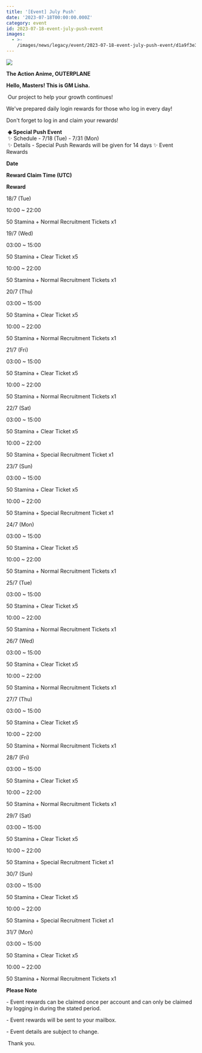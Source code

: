 ```yaml
---
title: '[Event] July Push'
date: '2023-07-18T00:00:00.000Z'
category: event
id: 2023-07-18-event-july-push-event
images:
  - >-
    /images/news/legacy/event/2023-07-18-event-july-push-event/d1a9f3e3a5704bdebddca6d1d841656f.webp
---
```


![](/images/news/legacy/event/2023-07-18-event-july-push-event/d1a9f3e3a5704bdebddca6d1d841656f.webp)

**The Action Anime, OUTERPLANE**

**Hello, Masters! This is GM Lisha.**

  
 Our project to help your growth continues!

We've prepared daily login rewards for those who log in every day!

Don't forget to log in and claim your rewards!  
  
 **◈ Special Push Event**  
 ✨ Schedule - 7/18 (Tue) - 7/31 (Mon)  
 ✨ Details - Special Push Rewards will be given for 14 days ✨ Event Rewards

**Date**

**Reward Claim Time (UTC)**

**Reward**

18/7 (Tue)

10:00 ~ 22:00

50 Stamina + Normal Recruitment Tickets x1

19/7 (Wed)

03:00 ~ 15:00

50 Stamina + Clear Ticket x5

10:00 ~ 22:00

50 Stamina + Normal Recruitment Tickets x1

20/7 (Thu)

03:00 ~ 15:00

50 Stamina + Clear Ticket x5

10:00 ~ 22:00

50 Stamina + Normal Recruitment Tickets x1

21/7 (Fri)

03:00 ~ 15:00

50 Stamina + Clear Ticket x5

10:00 ~ 22:00

50 Stamina + Normal Recruitment Tickets x1

22/7 (Sat)

03:00 ~ 15:00

50 Stamina + Clear Ticket x5

10:00 ~ 22:00

50 Stamina + Special Recruitment Ticket x1

23/7 (Sun)

03:00 ~ 15:00

50 Stamina + Clear Ticket x5

10:00 ~ 22:00

50 Stamina + Special Recruitment Ticket x1

24/7 (Mon)

03:00 ~ 15:00

50 Stamina + Clear Ticket x5

10:00 ~ 22:00

50 Stamina + Normal Recruitment Tickets x1

25/7 (Tue)

03:00 ~ 15:00

50 Stamina + Clear Ticket x5

10:00 ~ 22:00

50 Stamina + Normal Recruitment Tickets x1

26/7 (Wed)

03:00 ~ 15:00

50 Stamina + Clear Ticket x5

10:00 ~ 22:00

50 Stamina + Normal Recruitment Tickets x1

27/7 (Thu)

03:00 ~ 15:00

50 Stamina + Clear Ticket x5

10:00 ~ 22:00

50 Stamina + Normal Recruitment Tickets x1

28/7 (Fri)

03:00 ~ 15:00

50 Stamina + Clear Ticket x5

10:00 ~ 22:00

50 Stamina + Normal Recruitment Tickets x1

29/7 (Sat)

03:00 ~ 15:00

50 Stamina + Clear Ticket x5

10:00 ~ 22:00

50 Stamina + Special Recruitment Ticket x1

30/7 (Sun)

03:00 ~ 15:00

50 Stamina + Clear Ticket x5

10:00 ~ 22:00

50 Stamina + Special Recruitment Ticket x1

31/7 (Mon)

03:00 ~ 15:00

50 Stamina + Clear Ticket x5

10:00 ~ 22:00

50 Stamina + Normal Recruitment Tickets x1

**Please Note**

\- Event rewards can be claimed once per account and can only be claimed by logging in during the stated period. 

\- Event rewards will be sent to your mailbox. 

\- Event details are subject to change.

  
 Thank you.

